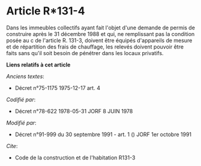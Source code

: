 # Article R*131-4

Dans les immeubles collectifs ayant fait l'objet d'une demande de permis de construire après le 31 décembre 1988 et qui, ne
remplissant pas la condition posée au c de l'article R. 131-3, doivent être équipés d'appareils de mesure et de répartition
des frais de chauffage, les relevés doivent pouvoir être faits sans qu'il soit besoin de pénétrer dans les locaux privatifs.

**Liens relatifs à cet article**

_Anciens textes_:

  - Décret n°75-1175 1975-12-17 art. 4

_Codifié par_:

  - Décret n°78-622 1978-05-31 JORF 8 JUIN 1978

_Modifié par_:

  - Décret n°91-999 du 30 septembre 1991 - art. 1 () JORF 1er octobre 1991

_Cite_:

  - Code de la construction et de l'habitation R131-3
